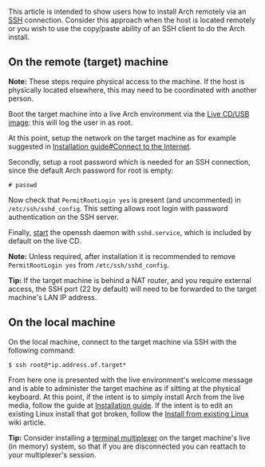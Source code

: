 This article is intended to show users how to install Arch remotely via an [SSH](/index.php/SSH "SSH") connection. Consider this approach when the host is located remotely or you wish to use the copy/paste ability of an SSH client to do the Arch install.

## On the remote (target) machine

**Note:** These steps require physical access to the machine. If the host is physically located elsewhere, this may need to be coordinated with another person.

Boot the target machine into a live Arch environment via the [Live CD/USB image](/index.php/Getting_and_installing_Arch "Getting and installing Arch"): this will log the user in as root.

At this point, setup the network on the target machine as for example suggested in [Installation guide#Connect to the Internet](/index.php/Installation_guide#Connect_to_the_Internet "Installation guide").

Secondly, setup a root password which is needed for an SSH connection, since the default Arch password for root is empty:

```
# passwd

```

Now check that `PermitRootLogin yes` is present (and uncommented) in `/etc/ssh/sshd_config`. This setting allows root login with password authentication on the SSH server.

Finally, [start](/index.php/Start "Start") the openssh daemon with `sshd.service`, which is included by default on the live CD.

**Note:** Unless required, after installation it is recommended to remove `PermitRootLogin yes` from `/etc/ssh/sshd_config`.

**Tip:** If the target machine is behind a NAT router, and you require external access, the SSH port (22 by default) will need to be forwarded to the target machine's LAN IP address.

## On the local machine

On the local machine, connect to the target machine via SSH with the following command:

```
$ ssh root@*ip.address.of.target*

```

From here one is presented with the live environment's welcome message and is able to administer the target machine as if sitting at the physical keyboard. At this point, if the intent is to simply install Arch from the live media, follow the guide at [Installation guide](/index.php/Installation_guide "Installation guide"). If the intent is to edit an existing Linux install that got broken, follow the [Install from existing Linux](/index.php/Install_from_existing_Linux "Install from existing Linux") wiki article.

**Tip:** Consider installing a [terminal multiplexer](/index.php/List_of_applications#Terminal_multiplexers "List of applications") on the target machine's live (in memory) system, so that if you are disconnected you can reattach to your multiplexer's session.